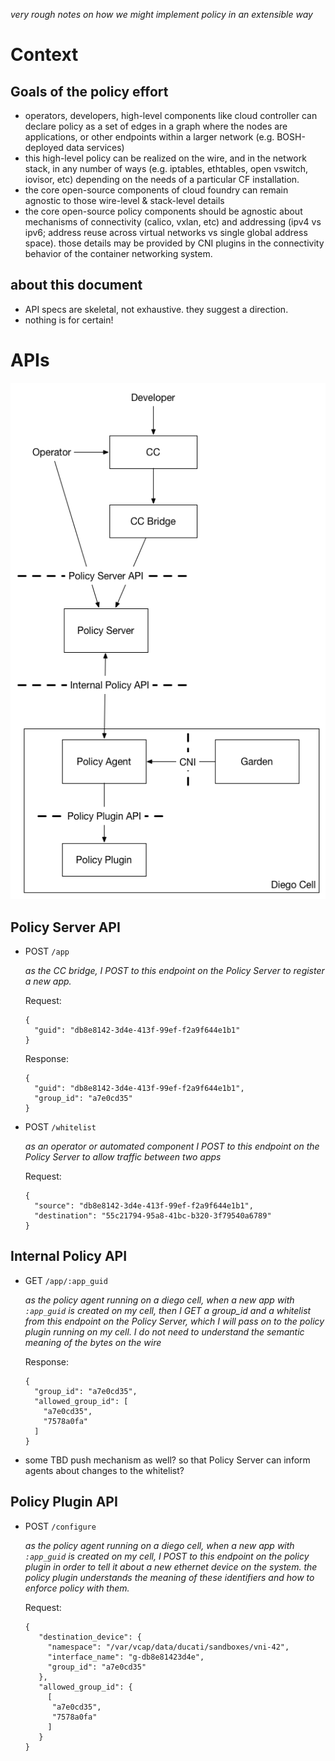 *very rough notes on how we might implement policy in an extensible way*


# Context

## Goals of the policy effort
- operators, developers, high-level components like cloud controller can declare policy as a set of edges in a graph where the nodes are applications, or other endpoints within a larger network (e.g. BOSH-deployed data services)
- this high-level policy can be realized on the wire, and in the network stack, in any number of ways (e.g. iptables, ethtables, open vswitch, iovisor, etc) depending on the needs of a particular CF installation.
- the core open-source components of cloud foundry can remain agnostic to those wire-level & stack-level details
- the core open-source policy components should be agnostic about mechanisms of connectivity (calico, vxlan, etc) and addressing (ipv4 vs ipv6; address reuse across virtual networks vs single global address space).  those details may be provided by CNI plugins in the connectivity behavior of the container networking system.

## about this document
- API specs are skeletal, not exhaustive.  they suggest a direction.
- nothing is for certain!




# APIs

![diagram](policy-api.png)

## Policy Server API

- POST `/app`

  *as the CC bridge, I POST to this endpoint on the Policy Server to register a new app.*

  Request:
  ```
  { 
    "guid": "db8e8142-3d4e-413f-99ef-f2a9f644e1b1"
  }
  ```
  Response:
  ```
  { 
    "guid": "db8e8142-3d4e-413f-99ef-f2a9f644e1b1",
    "group_id": "a7e0cd35"
  }
  ```

- POST `/whitelist`

  *as an operator or automated component I POST to this endpoint on the Policy Server to allow traffic between two apps*

  Request:
  ```
  { 
    "source": "db8e8142-3d4e-413f-99ef-f2a9f644e1b1",
    "destination": "55c21794-95a8-41bc-b320-3f79540a6789"
  }
  ```
  
## Internal Policy API
- GET `/app/:app_guid`

  *as the policy agent running on a diego cell, when a new app with `:app_guid` is created on my cell,
    then I GET a group_id and a whitelist from this endpoint on the Policy Server, which I will pass on to the policy plugin running on my cell.  I do not need to understand the semantic meaning of the bytes on the wire*

  Response:
  ```
  {
    "group_id": "a7e0cd35",
    "allowed_group_id": [
      "a7e0cd35",
      "7578a0fa"
    ]
  }
  ```
- some TBD push mechanism as well?  so that Policy Server can inform agents about changes to the whitelist?
  
## Policy Plugin API

- POST `/configure`

  *as the policy agent running on a diego cell, when a new app with `:app_guid` is created on my cell,
    I POST to this endpoint on the policy plugin in order to tell it about a new ethernet device on the system.
    the policy plugin understands the meaning of these identifiers and how to enforce policy with them.*

  Request:
  ```
  {
     "destination_device": {
       "namespace": "/var/vcap/data/ducati/sandboxes/vni-42",
       "interface_name": "g-db8e81423d4e",
       "group_id": "a7e0cd35"
     },
     "allowed_group_id": {
       [
        "a7e0cd35",
        "7578a0fa"
       ]
     }
  }
  ```
